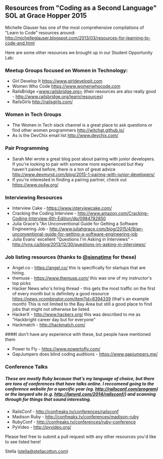 ## Resources from "Coding as a Second Language" SOL at Grace Hopper 2015

Michelle Glauser has one of the most comprehensive compilations of "Learn to Code" resources around:
<http://michelleglauser.blogspot.com/2013/03/resources-for-learning-to-code-and.html>

Here are some other resources we brought up in our Student Opportunity Lab:

### Meetup Groups focused on Women in Technology:
* Girl Develop It <https://www.girldevelopit.com>
* Women Who Code <https://www.womenwhocode.com>
* RailsBridge <www.railsbridge.org> (their resources are also really good - <http://www.railsbridge.org/learn/resources>)
* RailsGirls  <http://railsgirls.com/>

### Women in Tech Groups
* The Women in Tech slack channel is a great place to ask questions or find other women programmers
<http://witchat.github.io/>
* As is the DevChix email list <http://www.devchix.com/>

### Pair Programming
* Sarah Mei wrote a great blog post about pairing with junior developers. If you're looking to pair with someone more experienced but they haven't paired before, there is a ton of great advice <http://www.devmynd.com/blog/2015-1-pairing-with-junior-developers/>
* If you're interested in finding a pairing partner, check out <https://www.os4w.org/>

### Interviewing Resources
* Interview Cake - <https://www.interviewcake.com/>
* Cracking the Coding Interview - <http://www.amazon.com/Cracking-Coding-Interview-6th-Edition/dp/0984782850>
* Julia Grace's "An Unconventional Guide for Getting a Software Engineering Job -  <http://www.juliahgrace.com/blog/2015/4/9/an-unconventional-guide-for-getting-a-software-engineering-job>
* Julia Evans' excellent "Questions I'm Asking in Interviews" -  <http://jvns.ca/blog/2013/12/30/questions-im-asking-in-interviews/>

### Job listing resources (thanks to [@sienatime](https://twitter.com/sienatime>) for these)
* Angel.co - <https://angel.co/> this is specifically for startups that are hiring.
* themuse - <https://www.themuse.com/> this was one of my instructor's top picks
* Hacker News who's hiring thread - this gets the most traffic on the first of every month but is definitely a good resource <https://news.ycombinator.com/item?id=8394339> (that's an example month) This is not limited to the Bay Area but still a good place to find jobs that might not otherwise be listed. 
* HackerX - <http://www.hackerx.org/> this was described to me as "Hackbright career day but for everyone"
* Hackmatch - <http://hackmatch.com/>

####I don't have any experience with these, but people have mentioned them
* Power to Fly - <https://www.powertofly.com/>
* GapJumpers does blind coding auditions - <https://www.gapjumpers.me/>

### Conference Talks
##### These are mostly Ruby because that's my language of choice, but there are tons of conferences that have talks online. I reccomend going to the conference website for a specific year (eg. <http://railsconf.com/program>) or the lanyard site (e.g. http://lanyrd.com/2014/railsconf/) and scanning through for things that sound interesting.
* RailsConf - <http://confreaks.tv/conferences/railsconf>
* Madison Ruby - <http://confreaks.tv/conferences/madison-ruby>
* RubyConf - <http://confreaks.tv/conferences/ruby-conference>
* PyVideo - <http://pyvideo.org/>
 
Please feel free to submit a pull request with any other resources you'd like to see listed here!

Stella (stella@stellacotton.com)


